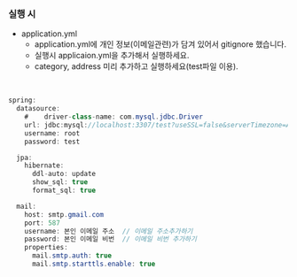 ### 실행 시
- application.yml
    - application.yml에 개인 정보(이메일관련)가 담겨 있어서 gitignore 했습니다.
    - 실행시 applicaion.yml을 추가해서 실행하세요.
    - category, address 미리 추가하고 실행하세요(test파일 이용).
<br>

```java
spring:
  datasource:
    #    driver-class-name: com.mysql.jdbc.Driver
    url: jdbc:mysql://localhost:3307/test?useSSL=false&serverTimezone=Asia/Seoul
    username: root
    password: test

  jpa:
    hibernate:
      ddl-auto: update
      show_sql: true
      format_sql: true

  mail:
    host: smtp.gmail.com
    port: 587
    username: 본인 이메일 주소  // 이메일 주소추가하기
    password: 본인 이메일 비번  // 이메일 비번 추가하기
    properties:
      mail.smtp.auth: true
      mail.smtp.starttls.enable: true

```